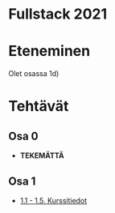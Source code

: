 # Fullstack 2021

# Eteneminen

Olet osassa 1d)
# Tehtävät

## Osa 0

* **TEKEMÄTTÄ**

## Osa 1

* [1.1 - 1.5. Kurssitiedot](/home/ari/ohjelmointi/fullstack2021/tehtavat/osa1/kurssitiedot) 